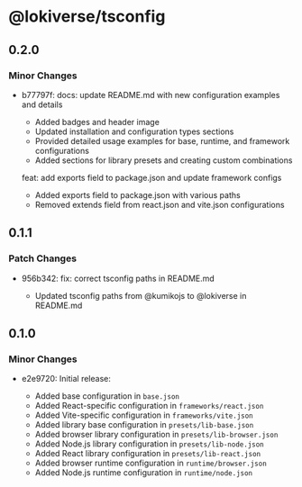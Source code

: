 # @lokiverse/tsconfig

## 0.2.0

### Minor Changes

- b77797f: docs: update README.md with new configuration examples and details

  - Added badges and header image
  - Updated installation and configuration types sections
  - Provided detailed usage examples for base, runtime, and framework configurations
  - Added sections for library presets and creating custom combinations

  feat: add exports field to package.json and update framework configs

  - Added exports field to package.json with various paths
  - Removed extends field from react.json and vite.json configurations

## 0.1.1

### Patch Changes

- 956b342: fix: correct tsconfig paths in README.md

  - Updated tsconfig paths from @kumikojs to @lokiverse in README.md

## 0.1.0

### Minor Changes

- e2e9720: Initial release:

  - Added base configuration in `base.json`
  - Added React-specific configuration in `frameworks/react.json`
  - Added Vite-specific configuration in `frameworks/vite.json`
  - Added library base configuration in `presets/lib-base.json`
  - Added browser library configuration in `presets/lib-browser.json`
  - Added Node.js library configuration in `presets/lib-node.json`
  - Added React library configuration in `presets/lib-react.json`
  - Added browser runtime configuration in `runtime/browser.json`
  - Added Node.js runtime configuration in `runtime/node.json`
